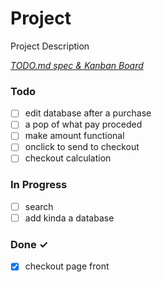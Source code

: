 # Project

Project Description

<em>[TODO.md spec & Kanban Board](https://bit.ly/3fCwKfM)</em>

### Todo

- [ ] edit database after a purchase  
- [ ] a pop of what pay proceded  
- [ ] make amount functional  
- [ ] onclick to send to checkout  
- [ ] checkout calculation  

### In Progress

- [ ] search  
- [ ] add kinda a database  

### Done ✓

- [x] checkout page front  

